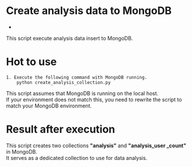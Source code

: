 # Create analysis data to MongoDB
-

This script execute analysis data insert to MongoDB.

# Hot to use

	1. Execute the following command with MongoDB running.
	    python create_analysis_collection.py
	    
This script assumes that MongoDB is running on the local host.<br>
If your environment does not match this, you need to rewrite the script to match your MongoDB environment.

# Result after execution

This script creates two collections **"analysis"** and **"analysis_user _count"** in MongoDB.<br>
It serves as a dedicated collection to use for data analysis.